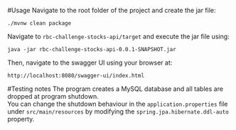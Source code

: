 #Usage
Navigate to the root folder of the project and create the jar file:<br>

```
./mvnw clean package
```

Navigate to `rbc-challenge-stocks-api/target` and execute the jar file using: <br>

```
java -jar rbc-challenge-stocks-api-0.0.1-SNAPSHOT.jar
```

Then, navigate to the swagger UI using your browser at: <br>

```
http://localhost:8080/swagger-ui/index.html
```

#Testing notes
The program creates a MySQL database and all tables are dropped at program shutdown.<br>
You can change the shutdown behaviour in the `application.properties` file under `src/main/resources` by modifying the `spring.jpa.hibernate.ddl-auto` property.
